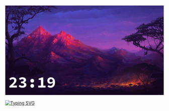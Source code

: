 ![bg](bg_with_time_1.jpg)

[![Typing SVG](https://readme-typing-svg.herokuapp.com?font=Fira+Code&weight=900&size=33&pause=1000&color=AD48AB&random=false&width=435&lines=Pavel+Glazunov)](https://git.io/typing-svg)
